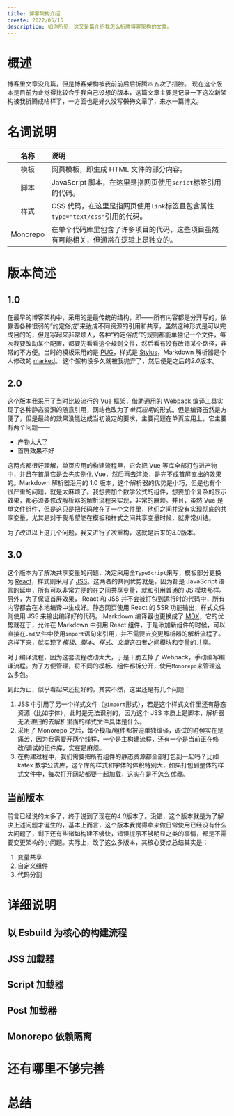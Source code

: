 ```yaml
---
title: 博客架构介绍
create: 2022/05/15
description: 如你所见，这又是篇介绍我怎么折腾博客架构的文章。
---
```


# 概述

博客里文章没几篇，但是博客架构被我前前后后折腾四五次了~~捂脸~~。
现在这个版本是目前为止觉得比较合乎我自己设想的版本，这篇文章主要是记录一下这次新架构被我折腾成啥样了，一方面也是好久没写~~懒狗~~文章了，来水一篇博文。

# 名词说明

|   名称   | 说明                                                                                 |
| :------: | :----------------------------------------------------------------------------------- |
|   模板   | 网页模板，即生成 HTML 文件的部分内容。                                               |
|   脚本   | JavaScript 脚本，在这里是指网页使用`script`标签引用的代码。                          |
|   样式   | CSS 代码，在这里是指网页使用`link`标签且包含属性`type="text/css"`引用的代码。        |
| Monorepo | 在单个代码库里包含了许多项目的代码，这些项目虽然有可能相关，但通常在逻辑上是独立的。 |

# 版本简述

## 1.0

在最早的博客架构中，采用的是最传统的结构，即——所有内容都是分开写的，依靠着各种很弱的“约定俗成”来达成不同资源的引用和共享，虽然这种形式是可以完成目的的，但是写起来非常烦人，各种“约定俗成”的规则都能单独记一个文件，每次我要改动某个配置，都要先看看这个规则文件，然后看有没有改错某个路径，非常的不方便。当时的模板采用的是 [PUG](https://pugjs.org)，样式是 [Stylus](https://stylus-lang.com/)，Markdown 解析器是个人修改的 [marked](https://github.com/xiaoboost/blog/blob/1.0/lib/marked.js)。
这个架构没多久就被我抛弃了，然后便是之后的*2.0*版本。

## 2.0

这个版本我采用了当时比较流行的 Vue 框架，借助通用的 Webpack 编译工具实现了各种静态资源的随意引用，网站也改为了*单页应用*的形式。但是编译虽然是方便了，但是最终的效果没能达成当初设定的要求，主要问题在单页应用上，它主要有两个问题——

- 产物太大了
- 首屏效果不好

这两点都很好理解，单页应用的构建流程里，它会把 Vue 等库全部打包进产物中，并且在首屏它是会先实例化 Vue，然后再去渲染，是完不成首屏直出的效果的。Markdown 解析器沿用的 1.0 版本，这个解析器的优势是小巧，但是也有个很严重的问题，就是太麻烦了。我想要加个数学公式的组件，想要加个复杂的显示效果，都必须要修改解析器的解析流程来实现，非常的麻烦。并且，虽然 Vue 是单文件组件，但是这只是把代码放在了一个文件里，他们之间并没有实现彻底的共享变量，尤其是对于我希望能在模板和样式之间共享变量时候，就非常纠结。

为了改进以上这几个问题，我又进行了次重构，这就是后来的*3.0*版本。

## 3.0

这个版本为了解决共享变量的问题，决定采用全`TypeScript`来写，模板部分更换为 [React](https://reactjs.org/)，样式则采用了 [JSS](https://cssinjs.org/)。这两者的共同优势就是，因为都是 JavaScript 语言的延申，所有可以非常方便的在之间共享变量，就和引用普通的 JS 模块那样。另外，为了保证首屏效果， React 和 JSS 并不会被打包到运行时的代码中，所有内容都会在本地编译中生成好。静态网页使用 React 的 SSR 功能输出，样式文件则使用 JSS 来输出编译好的代码。
Markdown 编译器也更换成了 [MDX](https://www.mdxjs.com)，它的优势就在于，允许在 Markdown 中引用 React 组件，于是添加新组件的时候，可以直接在`.md`文件中使用`import`语句来引用，并不需要去变更解析器的解析流程了。
这样下来，就实现了*模板*、_脚本_、_样式_、*文章*这四者之间模块和变量的共享。

对于编译流程，因为这套流程改动太大，于是干脆去掉了 Webpack，手动编写编译流程。为了方便管理，将不同的模板、组件都拆分开，使用`Monorepo`来管理这么多包。

到此为止，似乎看起来还挺好的，其实不然，这里还是有几个问题：

1. JSS 中引用了另一个样式文件（`@import`形式），若是这个样式文件里还有静态资源（比如字体），此时是无法识别的，因为这个 JSS 本质上是脚本，解析器无法递归的去解析里面的样式文件具体是什么。
2. 采用了 Monorepo 之后，每个模板/组件都被迫单独编译，调试的时候实在是痛苦，因为我需要开两个线程，一个是主构建流程，还有一个是当前正在修改/调试的组件库，实在是麻烦。
3. 在构建过程中，我们需要把所有组件的静态资源都全部打包到一起吗？比如 katex 数学公式库，这个库的样式和字体的体积特别大，如果打包到整体的样式文件中，每次打开网站都要一起加载，这实在是不怎么*优雅*。

## 当前版本

前言已经说的太多了，终于说到了现在的*4.0*版本了。没错，这个版本就是为了解决上述问题才诞生的，基本上而言，这个版本我觉得拿来做日常使用已经没有什么大问题了，剩下还有些诸如构建不够快，错误提示不够明显之类的事情，都是不需要变更架构的小问题。实际上，改了这么多版本，其核心要点总结其实是：

1. 变量共享
2. 自定义组件
3. 代码分割

# 详细说明

## 以 Esbuild 为核心的构建流程

## JSS 加载器

## Script 加载器

## Post 加载器

## Monorepo 依赖隔离

# 还有哪里不够完善

# 总结
